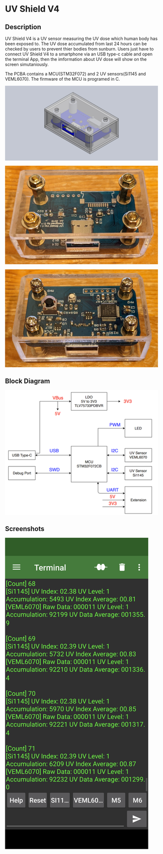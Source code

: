 # UV Shield V4

## Description
UV Shield V4 is a UV sensor measuring the UV dose which human body has been exposed to.
The UV dose accumulated from last 24 hours can be checked by users to prevent thier bodies from sunburn.
Users just have to connect UV Shield V4 to a smartphone via an USB type-c cable and open the terminal App, then the imformation about UV dose will show on the screen simutaniously.
  
  
The PCBA contains a MCU(STM32F072) and 2 UV sensors(Si1145 and VEML6070). The firmware of the MCU is programed in C.
  
  
![](https://github.com/foreveryang1993/UV_Shield_V4/blob/main/Readme/Assembly.JPG)
  
    
![](https://github.com/foreveryang1993/UV_Shield_V4/blob/main/Readme/UV%20Shield%20V4_Top.jpg)
  
  
![](https://github.com/foreveryang1993/UV_Shield_V4/blob/main/Readme/UV%20Shield%20V4_Bottom.jpg)
  
  
## Block Diagram
![](https://github.com/foreveryang1993/UV_Shield_V4/blob/main/Readme/Block%20Diagram.png)
  
  
## Screenshots
  
  

![](https://github.com/foreveryang1993/UV_Shield_V4/blob/main/Readme/Screenshot.png)

